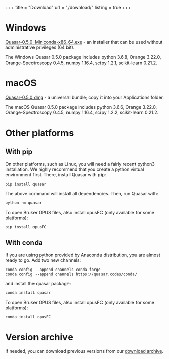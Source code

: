 +++
title = "Download"
url = "/download/"
listing = true
+++

Windows
=======

[Quasar-0.5.0-Miniconda-x86_64.exe](https://download.biolab.si/download/files/quasar/Quasar-0.5.0-Miniconda-x86_64.exe) - an
installer that can be used without administrative privileges (64 bit).

The Windows Quasar 0.5.0 package includes python 3.6.8,
Orange 3.22.0, Orange-Spectroscopy 0.4.5, numpy 1.16.4,
scipy 1.2.1, scikit-learn 0.21.2.

macOS
=====

[Quasar-0.5.0.dmg](https://download.biolab.si/download/files/quasar/Quasar-0.5.0.dmg) - a universal
bundle; copy it into your Applications folder.

The macOS Quasar 0.5.0 package includes python 3.6.6,
Orange 3.22.0, Orange-Spectroscopy 0.4.5, numpy 1.16.4,
scipy 1.2.2, scikit-learn 0.21.2.

Other platforms
===============

With pip
--------

On other platforms, such as Linux, you will need a fairly recent python3 installation.
We highly recommend that you create a python virtual environment first. 
There, install Quasar with pip:

    pip install quasar
    
The above command will install all dependencies. Then, run Quasar with:

    python -m quasar

To open Bruker OPUS files, also install opusFC (only available for some platforms):

    pip install opusFC

With conda
----------

If you are using python provided by Anaconda distribution, you are almost ready to go.
Add two new channels:

    conda config --append channels conda-forge
    conda config --append channels https://quasar.codes/conda/

and install the quasar package:

    conda install quasar

To open Bruker OPUS files, also install opusFC (only available for some platforms):

    conda install opusFC

Version archive
===============

If needed, you can download previous versions from our [download archive](https://download.biolab.si/download/files/quasar/).
